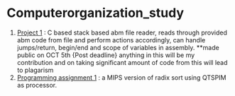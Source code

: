 # Computerorganization_study
1. <a href= "https://github.com/anudeep-17/Computerorganization_study/tree/main/ICSI504_assignment1">Project 1</a> : C based stack based abm file reader, reads through provided abm code from file and perform actions accordingly, can handle jumps/return, begin/end and scope of variables in assembly.
**made public on OCT 5th {Post deadline} anything in this will be my contribution and on taking significant amount of code from this will lead to plagarism
1. <a href= "https://github.com/anudeep-17/Computerorganization_study/tree/main/ICSI504_assignment1">Programming assignment 1</a> : a MIPS version of radix sort using QTSPIM as processor.
